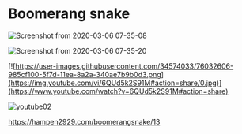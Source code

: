 # Boomerang snake

![Screenshot from 2020-03-06 07-35-08](https://user-images.githubusercontent.com/34574033/76032342-0654e880-5f7d-11ea-9068-f8532b44a50f.png)

![Screenshot from 2020-03-06 07-35-20](https://user-images.githubusercontent.com/34574033/76032352-0fde5080-5f7d-11ea-8073-08bdfe5a8a59.png)


[![https://user-images.githubusercontent.com/34574033/76032606-985cf100-5f7d-11ea-8a2a-340ae7b9b0d3.png](https://img.youtube.com/vi/6QUd5k2S91M#action=share/0.jpg)](https://www.youtube.com/watch?v=6QUd5k2S91M#action=share)

[![youtube02](https://user-images.githubusercontent.com/34574033/76032606-985cf100-5f7d-11ea-8a2a-340ae7b9b0d3.png)
](https://www.youtube.com/watch?v=6QUd5k2S91M#action)

https://hampen2929.com/boomerangsnake/13
